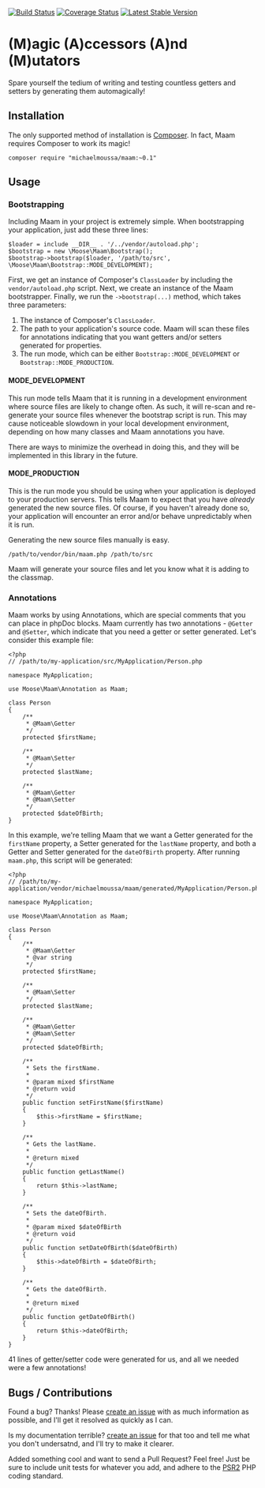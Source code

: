 [![Build Status](https://travis-ci.org/michaelmoussa/maam.svg?branch=master)](https://travis-ci.org/michaelmoussa/maam)
[![Coverage Status](https://coveralls.io/repos/michaelmoussa/maam/badge.png)](https://coveralls.io/r/michaelmoussa/maam)
[![Latest Stable Version](https://poser.pugx.org/michaelmoussa/maam/v/stable.png)](https://packagist.org/packages/michaelmoussa/maam)

# (M)agic (A)ccessors (A)nd (M)utators

Spare yourself the tedium of writing and testing countless getters and setters by generating them automagically!

## Installation

The only supported method of installation is [Composer](https://getcomposer.org/). In fact, Maam requires Composer to
work its magic!

`composer require "michaelmoussa/maam:~0.1"`

## Usage

### Bootstrapping

Including Maam in your project is extremely simple. When bootstrapping your application, just add these three lines:

```
$loader = include __DIR__ . '/../vendor/autoload.php';
$bootstrap = new \Moose\Maam\Bootstrap();
$bootstrap->bootstrap($loader, '/path/to/src', \Moose\Maam\Bootstrap::MODE_DEVELOPMENT);
```

First, we get an instance of Composer's `ClassLoader` by including the `vendor/autoload.php` script. Next, we create
an instance of the Maam bootstrapper. Finally, we run the `->bootstrap(...)` method, which takes three parameters:

1. The instance of Composer's `ClassLoader`.
2. The path to your application's source code. Maam will scan these files for annotations indicating that you want
   getters and/or setters generated for properties.
3. The run mode, which can be either `Bootstrap::MODE_DEVELOPMENT` or `Bootstrap::MODE_PRODUCTION`.

#### MODE_DEVELOPMENT

This run mode tells Maam that it is running in a development environment where source files are likely to change
often. As such, it will re-scan and re-generate your source files whenever the bootstrap script is run. This may
cause noticeable slowdown in your local development environment, depending on how many classes and Maam annotations
you have.

There are ways to minimize the overhead in doing this, and they will be implemented in this library in the future.

#### MODE_PRODUCTION

This is the run mode you should be using when your application is deployed to your production servers. This tells
Maam to expect that you have *already* generated the new source files. Of course, if you haven't already done so,
your application will encounter an error and/or behave unpredictably when it is run.

Generating the new source files manually is easy.

`/path/to/vendor/bin/maam.php /path/to/src`

Maam will generate your source files and let you know what it is adding to the classmap.

### Annotations

Maam works by using Annotations, which are special comments that you can place in phpDoc blocks. Maam currently has
two annotations - `@Getter` and `@Setter`, which indicate that you need a getter or setter generated. Let's consider
this example file:

```
<?php
// /path/to/my-application/src/MyApplication/Person.php

namespace MyApplication;

use Moose\Maam\Annotation as Maam;

class Person
{
    /**
     * @Maam\Getter
     */
    protected $firstName;

    /**
     * @Maam\Setter
     */
    protected $lastName;

    /**
     * @Maam\Getter
     * @Maam\Setter
     */
    protected $dateOfBirth;
}
```

In this example, we're telling Maam that we want a Getter generated for the `firstName` property, a Setter generated
for the `lastName` property, and both a Getter and Setter generated for the `dateOfBirth` property. After running
`maam.php`, this script will be generated:

```
<?php
// /path/to/my-application/vendor/michaelmoussa/maam/generated/MyApplication/Person.php

namespace MyApplication;

use Moose\Maam\Annotation as Maam;

class Person
{
    /**
     * @Maam\Getter
     * @var string
     */
    protected $firstName;

    /**
     * @Maam\Setter
     */
    protected $lastName;

    /**
     * @Maam\Getter
     * @Maam\Setter
     */
    protected $dateOfBirth;

    /**
     * Sets the firstName.
     *
     * @param mixed $firstName
     * @return void
     */
    public function setFirstName($firstName)
    {
        $this->firstName = $firstName;
    }

    /**
     * Gets the lastName.
     *
     * @return mixed
     */
    public function getLastName()
    {
        return $this->lastName;
    }

    /**
     * Sets the dateOfBirth.
     *
     * @param mixed $dateOfBirth
     * @return void
     */
    public function setDateOfBirth($dateOfBirth)
    {
        $this->dateOfBirth = $dateOfBirth;
    }

    /**
     * Gets the dateOfBirth.
     *
     * @return mixed
     */
    public function getDateOfBirth()
    {
        return $this->dateOfBirth;
    }
}
```

41 lines of getter/setter code were generated for us, and all we needed were a few annotations!

## Bugs / Contributions

Found a bug? Thanks! Please [create an issue](https://github.com/michaelmoussa/maam/issues/new) with as much
information as possible, and I'll get it resolved as quickly as I can.

Is my documentation terrible? [create an issue](https://github.com/michaelmoussa/maam/issues/new) for that too and
tell me what you don't undersatnd, and I'll try to make it clearer.

Added something cool and want to send a Pull Request? Feel free! Just be sure to include unit tests for whatever
you add, and adhere to the [PSR2](https://github.com/php-fig/fig-standards/blob/master/accepted/PSR-2-coding-style-guide.md)
PHP coding standard.
